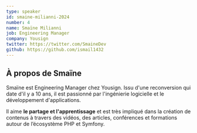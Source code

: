 ```yaml
---
type: speaker
id: smaine-milianni-2024
number: 4
name: Smaïne Milianni
job: Engineering Manager
company: Yousign
twitter: https://twitter.com/SmaineDev
github: https://github.com/ismail1432
---
```


## À propos de Smaïne

Smaïne est Engineering Manager chez Yousign. Issu d'une reconversion qui date d'il y a 10 ans, il est passionné par l'ingénierie logicielle et le développement d'applications.

Il aime **le partage et l'apprentissage** et est très impliqué dans la création de contenus à travers des vidéos, des articles, conférences et formations autour de l’écosystème PHP et Symfony.